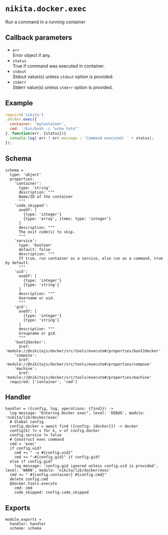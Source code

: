 
# `nikita.docker.exec`

Run a command in a running container

## Callback parameters

* `err`   
  Error object if any.   
* `status`   
  True if command was executed in container.
* `stdout`   
  Stdout value(s) unless `stdout` option is provided.   
* `stderr`   
  Stderr value(s) unless `stderr` option is provided.   

## Example

```javascript
require('nikita')
.docker.exec({
  container: 'myContainer',
  cmd: '/bin/bash -c "echo toto"'
}, function(err, {status}){
  console.log( err ? err.message : 'Command executed: ' + status);
});
```

## Schema

    schema =
      type: 'object'
      properties:
        'container':
          type: 'string'
          description: """
          Name/ID of the container
          """
        'code_skipped':
          oneOf: [
            {type: 'integer'}
            {type: 'array', items: type: 'integer'}
          ]
          description: """
          The exit code(s) to skip.
          """
        'service':
          type: 'boolean'
          default: false
          description: """
          If true, run container as a service, else run as a command, true by default.
          """
        'uid':
          oneOf: [
            {type: 'integer'}
            {type: 'string'}
          ]
          description: """
          Username or uid.
          """
        'gid':
          oneOf: [
            {type: 'integer'}
            {type: 'string'}
          ]
          description: """
          Groupname or gid.
          """
        'boot2docker':
          $ref: 'module://@nikitajs/docker/src/tools/execute#/properties/boot2docker'
        'compose':
          $ref: 'module://@nikitajs/docker/src/tools/execute#/properties/compose'
        'machine':
          $ref: 'module://@nikitajs/docker/src/tools/execute#/properties/machine'
      required: ['container', 'cmd']

## Handler

    handler = ({config, log, operations: {find}}) ->
      log message: "Entering Docker exec", level: 'DEBUG', module: 'nikita/lib/docker/exec'
      # Global config
      config.docker = await find ({config: {docker}}) -> docker
      config[k] ?= v for k, v of config.docker
      config.service ?= false
      # Construct exec command
      cmd = 'exec'
      if config.uid?
        cmd += " -u #{config.uid}"
        cmd += ":#{config.gid}" if config.gid?
      else if config.gid?
        log message: 'config.gid ignored unless config.uid is provided', level: 'WARN', module: 'nikita/lib/docker/exec'
      cmd += " #{config.container} #{config.cmd}"
      delete config.cmd
      @docker.tools.execute
        cmd: cmd
        code_skipped: config.code_skipped

## Exports

    module.exports =
      handler: handler
      schema: schema
